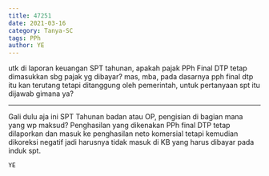 ```yaml
---
title: 47251
date: 2021-03-16
category: Tanya-SC
tags: PPh
author: YE
---
```


utk di laporan keuangan SPT tahunan, apakah pajak PPh Final DTP tetap dimasukkan sbg pajak yg dibayar? mas, mba, pada dasarnya pph final dtp itu kan terutang tetapi ditanggung oleh pemerintah, untuk pertanyaan spt itu dijawab gimana ya?

---

Gali dulu aja ini SPT Tahunan badan atau OP, pengisian di bagian mana yang wp maksud? Penghasilan yang dikenakan PPh final DTP tetap dilaporkan dan masuk ke penghasilan neto komersial tetapi kemudian dikoreksi negatif jadi harusnya tidak masuk di KB yang harus dibayar pada induk spt.

`YE`
